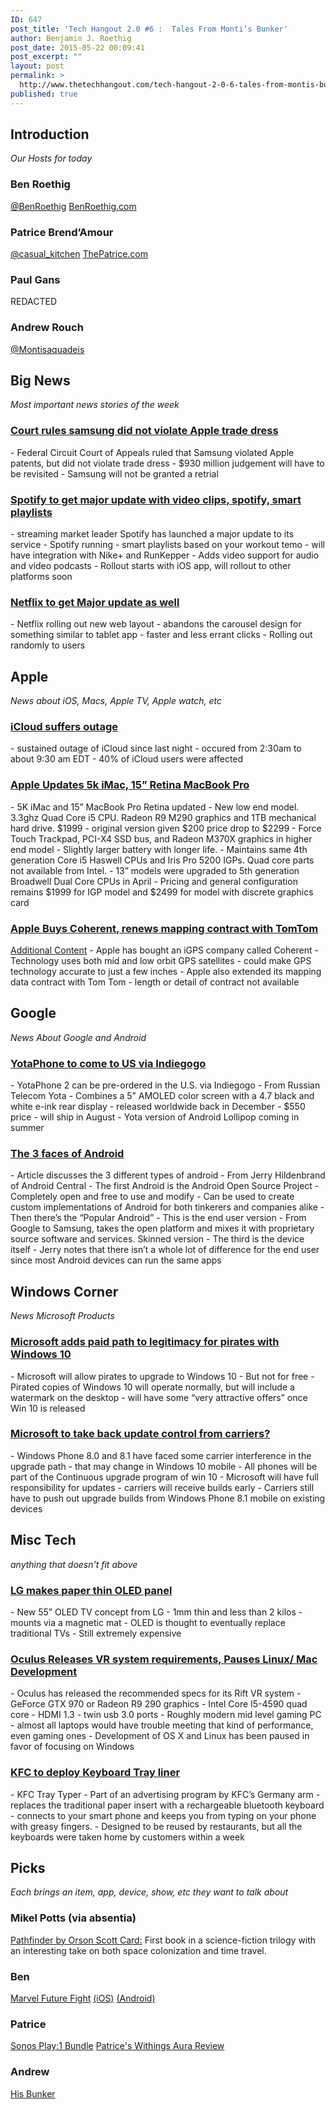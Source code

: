 ```yaml
---
ID: 647
post_title: 'Tech Hangout 2.0 #6 :  Tales From Monti’s Bunker'
author: Benjamin J. Roethig
post_date: 2015-05-22 00:09:41
post_excerpt: ""
layout: post
permalink: >
  http://www.thetechhangout.com/tech-hangout-2-0-6-tales-from-montis-bunker/
published: true
---
```

<h2>Introduction</h2>
<em>Our Hosts for today</em>

<h3>Ben Roethig</h3>
<a href="http://www.twitter.com/BenRoethig">@BenRoethig</a>
<a href="http://www.BenRoethig.com">BenRoethig.com</a>

<h3>Patrice Brend’Amour</h3>
<a href="http://www.twitter.com/casual_kitchen">@casual_kitchen</a>
<a href="http://ww.ThePatrice.com">ThePatrice.com</a>

<h3>Paul Gans</h3>
REDACTED

<h3>Andrew Rouch</h3>
<a href="http://www.twitter.comMontisaquadeis">@Montisaquadeis</a>


<h2>Big News</h2>
<em>Most important news stories of the week</em>

<h3><a href="http://www.appleworld.today/blog/2015/5/18/appeals-court-samsung-violated-apples-design-patents-but-not-trade-dress">Court rules samsung did not violate Apple trade dress</a></h3>
- Federal Circuit Court of Appeals ruled that Samsung violated Apple patents, but did not violate trade dress
- $930 million judgement will have to be revisited
- Samsung will not be granted a retrial


<h3><a href="https://news.spotify.com/us/2015/05/20/say-hello-to-the-most-entertaining-spotify-ever/">Spotify to get major update with video clips, spotify, smart playlists</a></h3>
- streaming market leader Spotify has launched a major update to its service
- Spotify running - smart playlists based on your workout temo
- will have integration with Nike+ and RunKepper
- Adds video support for audio and video podcasts
- Rollout starts with iOS app, will rollout to other platforms soon


<h3><a href="http://www.theverge.com/2015/5/20/8628747/netflix-ui-redesign-spinning-carousel-removed">Netflix to get Major update as well</a></h3>
- Netflix rolling out new web layout
- abandons the carousel design for something similar to tablet app
- faster and less errant clicks
- Rolling out randomly to users


<h2>Apple</h2>
<em>News about iOS, Macs, Apple TV, Apple watch, etc</em>

<h3><a href="https://www.apple.com/support/systemstatus/">iCloud suffers outage</a></h3>
- sustained outage of iCloud since last night
- occured from 2:30am to about 9:30 am EDT
- 40% of iCloud users were affected

<h3><a href="http://www.benroethig.com/2015/05/apple-updates-15-inch-macbook-pro-5k.html">Apple Updates 5k iMac, 15” Retina MacBook Pro</a></h3>
- 5K iMac and 15” MacBook Pro Retina updated
- New low end model. 3.3ghz Quad Core i5 CPU.  Radeon R9 M290 graphics and 1TB mechanical hard drive.  $1999
- original version given $200 price drop to $2299
- Force Touch Trackpad, PCI-X4 SSD bus, and Radeon M370X graphics in higher end model
- Slightly larger battery with longer life.
- Maintains same 4th generation Core i5 Haswell CPUs and Iris Pro 5200 IGPs.  Quad core parts not available from Intel.
- 13” models were upgraded to 5th generation Broadwell Dual Core CPUs in April
- Pricing and general configuration remains $1999 for IGP model and $2499 for model with discrete graphics card
 
<h3><a href="http://www.imore.com/apple-apparently-buys-coherent-navigation-could-make-your-gps-much-more-accurate">Apple Buys Coherent,  renews mapping contract with TomTom</a></h3>
<a href="http://blog.macsales.com/30483-apple-and-tomtom-renew-mapping-data-partnership">Additional Content</a>
- Apple has bought an iGPS company called Coherent
- Technology uses both mid and low orbit GPS satellites
- could make GPS technology accurate to just a few inches
- Apple also extended its mapping data contract with Tom Tom
- length or detail of contract not available

<h2>Google</h2>
<em>News About Google and Android</em>

<h3><a href="http://techcrunch.com/2015/05/19/yota-launches,-crowdfunder-to-get-its-duel-screen-e-ink-smartphone-to-the-u-s/">YotaPhone to come to US via Indiegogo</a></h3>
- YotaPhone 2 can be pre-ordered in the U.S. via Indiegogo
- From Russian Telecom Yota
- Combines a 5” AMOLED color screen with a 4.7 black and white e-ink rear display
- released worldwide back in December
- $550 price 
- will ship in August
- Yota version of Android Lollipop coming in summer

<h3><a href="http://www.androidcentral.com/what-mandroid">The 3 faces of Android</a></h3>
- Article discusses the 3 different types of android
- From Jerry Hildenbrand of Android Central
- The first Android is the Android Open Source Project
- Completely open and free to use and modify
- Can be used to create custom implementations of Android for both tinkerers and companies alike
- Then there’s the “Popular Android”
- This is the end user version
- From Google to Samsung, takes the open platform and mixes it with proprietary source software and services.  Skinned version
- The third is the device itself
- Jerry notes that there isn’t a whole lot of difference for the end user since most Android devices can run the same apps


<h2>Windows Corner</h2>
<em>News Microsoft Products</em>

<h3><a href="http://blogs.windows.com/bloggingwindows/2015/05/15/genuine-windows-and-windows-10/">Microsoft adds paid path to legitimacy for pirates with Windows 10</a></h3>
- Microsoft will allow pirates to upgrade to Windows 10
- But not for free
- Pirated copies of Windows 10 will operate normally, but will include a watermark on the desktop
- will have some “very attractive offers” once Win 10 is released

<h3><a href="http://www.zdnet.com/article/microsoft-says-its-taking-over-updates-for-windows-10-mobile-devices/">Microsoft to take back update control from carriers?</a></h3>
- Windows Phone 8.0 and 8.1 have faced some carrier interference in the upgrade path
- that may change in Windows 10 mobile 
- All phones will be part of the Continuous upgrade program of win 10
- Microsoft will have full responsibility for updates
- carriers will receive builds early 
- Carriers still have to push out upgrade builds from Windows Phone 8.1 mobile on existing devices

<h2>Misc Tech</h2>
<em>anything that doesn't fit above</em>

<h3><a href="http://www.cnet.com/news/lg-displays-latest-oled-tv-sticks-to-the-wall-is-under-1mm-thick/">LG makes paper thin OLED panel</a></h3>
- New 55” OLED TV concept from LG
- 1mm thin and less than 2 kilos
- mounts via a magnetic mat
- OLED is thought to eventually replace traditional TVs
- Still extremely expensive

<h3><a href="http://www.theverge.com/2015/5/15/8612027/oculus-rift-pc-recommended-specs">Oculus Releases VR system requirements, Pauses Linux/ Mac Development</a></h3>
- Oculus has released the recommended specs for its Rift VR system
- GeForce GTX 970 or Radeon R9 290 graphics
- Intel Core I5-4590 quad core 
- HDMI 1.3
- twin usb 3.0 ports
- Roughly modern mid level gaming PC
- almost all laptops would have trouble meeting that kind of performance, even gaming ones
- Development of OS X and Linux has been paused in favor of focusing on Windows 

<h3><a href="http://www.theverge.com/2015/5/19/8624295/kfc-tray-typer-wireless-bluetooth-keyboard">KFC to deploy Keyboard Tray liner</a></h3>
- KFC Tray Typer
- Part of an advertising program by KFC’s Germany arm
- replaces the traditional paper insert with a rechargeable bluetooth keyboard
- connects to your smart phone and keeps you from typing on your phone with greasy fingers.
- Designed to be reused by restaurants, but all the keyboards were taken home by customers within a week

<h2>Picks</h2>
<em>Each brings an item, app, device, show, etc they want to talk about</em>

<h3>Mikel Potts (via absentia)</h3>
<a href="http://books.simonandschuster.com/Pathfinder/Orson-Scott-Card/9781416991793">Pathfinder by Orson Scott Card:</a>  First book in a science-fiction trilogy with an interesting take on both space colonization and time travel.

<h3>Ben</h3> 
<a href="http://marvel.com/games/172/marvel_future_fight">Marvel Future Fight</a> <a href="https://itunes.apple.com/us/app/marvel-future-fight/id955705796?mt=8">(iOS)</a> <a href="https://play.google.com/store/apps/details?id=com.netmarble.mherosgb&hl=en">(Android)</a>


<h3>Patrice</h3> 
<a href="http://bit.ly/1GteEWQ">Sonos Play:1 Bundle</a>
<a href="http://bit.ly/1c5OKMj">Patrice's Withings Aura Review</a>

<h3>Andrew</h3>
<a href="http://en.wikipedia.org/wiki/Bunker">His Bunker</a>